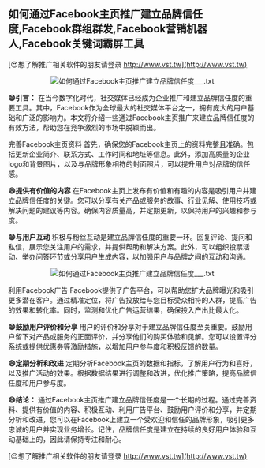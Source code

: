 ## **如何通过Facebook主页推广建立品牌信任度,Facebook群组群发,Facebook营销机器人,Facebook关键词霸屏工具**

[😍想了解推广相关软件的朋友请登录 http://www.vst.tw](http://www.vst.tw)

 <center><img src="https://vst.tw/MP4/tuiguang/png/1.png" alt="如何通过Facebook主页推广建立品牌信任度___.txt"></center>

**😄引言：**
在当今数字化时代，社交媒体已经成为企业推广和建立品牌信任度的重要工具。其中，Facebook作为全球最大的社交媒体平台之一，拥有庞大的用户基础和广泛的影响力。本文将介绍一些通过Facebook主页推广来建立品牌信任度的有效方法，帮助您在竞争激烈的市场中脱颖而出。

完善Facebook主页资料
首先，确保您的Facebook主页上的资料完整且准确。包括更新企业简介、联系方式、工作时间和地址等信息。此外，添加高质量的企业logo和背景图片，以及与品牌形象相符的封面照片，可以提升用户对品牌的信任感。

**😄提供有价值的内容**
在Facebook主页上发布有价值和有趣的内容是吸引用户并建立品牌信任度的关键。您可以分享有关产品或服务的故事、行业见解、使用技巧或解决问题的建议等内容。确保内容质量高，并定期更新，以保持用户的兴趣和参与度。

**😄与用户互动**
积极与粉丝互动是建立品牌信任度的重要一环。回复评论、提问和私信，展示您关注用户的需求，并提供帮助和解决方案。此外，可以组织投票活动、举办问答环节或分享用户生成内容，以加强用户与品牌之间的互动和沟通。

 <center><img src="https://vst.tw/MP4/tuiguang/png/6.png" alt="如何通过Facebook主页推广建立品牌信任度___.txt"></center>

利用Facebook广告
Facebook提供了广告平台，可以帮助您扩大品牌曝光和吸引更多潜在客户。通过精准定位，将广告投放给与您目标受众相符的人群，提高广告的效果和转化率。同时，监测和优化广告运营结果，确保投入产出比最大化。

**😄鼓励用户评价和分享**
用户的评价和分享对于建立品牌信任度至关重要。鼓励用户留下对产品或服务的正面评价，并分享他们的购买体验和见解。您可以设置评分系统或提供优惠券等激励措施，以增加用户参与度和积极反馈的数量。

**😄定期分析和改进**
定期分析Facebook主页的数据和指标，了解用户行为和喜好，以及推广活动的效果。根据数据结果进行调整和改进，优化推广策略，提高品牌信任度和用户参与度。

**😄结论：**
通过Facebook主页推广建立品牌信任度是一个长期的过程。通过完善资料、提供有价值的内容、积极互动、利用广告平台、鼓励用户评价和分享，并定期分析和改进，您可以在Facebook上建立一个受欢迎和信任的品牌形象，吸引更多忠诚的用户并实现业务增长。记住，品牌信任度是建立在持续的良好用户体验和互动基础上的，因此请保持专注和耐心。

[😍想了解推广相关软件的朋友请登录 http://www.vst.tw](http://www.vst.tw)



